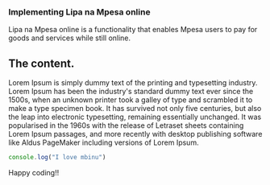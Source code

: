 ### Implementing Lipa na Mpesa online

Lipa na Mpesa online is a functionality that enables Mpesa users to pay for goods and services while still online.

## The content.

Lorem Ipsum is simply dummy text of the printing and typesetting industry. Lorem Ipsum has been the industry's standard dummy text ever since the 1500s, when an unknown printer took a galley of type and scrambled it to make a type specimen book. It has survived not only five centuries, but also the leap into electronic typesetting, remaining essentially unchanged. It was popularised in the 1960s with the release of Letraset sheets containing Lorem Ipsum passages, and more recently with desktop publishing software like Aldus PageMaker including versions of Lorem Ipsum.

```javascript
console.log("I love mbinu")
```

Happy coding!!